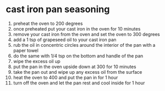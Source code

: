 # cast iron pan seasoning

1. preheat the oven to 200 degrees
1. once preheated put your cast iron in the oven for 10 minutes
1. remove your cast iron from the oven and set the oven to 300 degrees
1. add a 1 tsp of grapeseed oil to your cast iron pan
1. rub the oil in concentric circles around the interior of the pan with a paper towel
1. do the same with 1/4 tsp on the bottom and handle of the pan
1. wipe the excess oil up
1. put the pan in the oven upside down at 300 for 10 minutes
1. take the pan out and wipe up any excess oil from the surface
1. heat the oven to 400 and put the pan in for 1 hour
1. turn off the oven and let the pan rest and cool inside for 1 hour